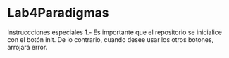 # Lab4Paradigmas
Instruccciones especiales
1.- Es importante que el repositorio se inicialice con el botón init. De lo contrario,
    cuando desee usar los otros botones, arrojará error.